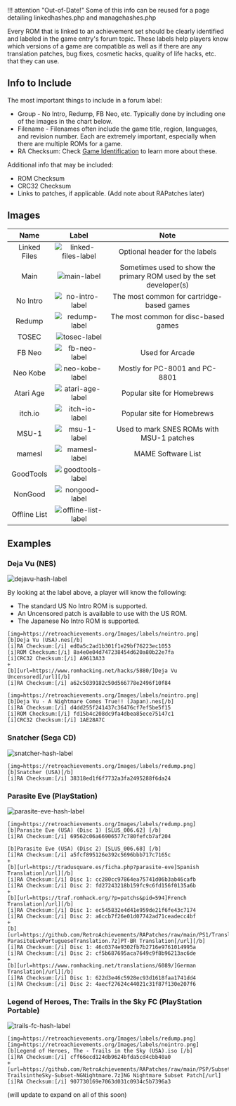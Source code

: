 !!! attention "Out-of-Date!"
    Some of this info can be reused for a page detailing linkedhashes.php and managehashes.php

Every ROM that is linked to an achievement set should be clearly identified and labeled in the game entry's forum topic. These labels help players know which versions of a game are compatible as well as if there are any translation patches, bug fixes, cosmetic hacks, quality of life hacks, etc. that they can use. 

## Info to Include
The most important things to include in a forum label:
- Group - No Intro, Redump, FB Neo, etc. Typically done by including one of the images in the chart below.
- Filename - Filenames often include the game title, region, languages, and revision number. Each are extremely important, especially when there are multiple ROMs for a game. 
- RA Checksum: Check [Game Identification](game-identification) to learn more about these.

Additional info that may be included:
- ROM Checksum
- CRC32 Checksum
- Links to patches, if applicable. (Add note about RAPatches later)

## Images

|Name|Label|Note|
|:-:|:-:|:-:|
|Linked Files|![linked-files-label](https://retroachievements.org/Images/labels/linkedfiles.png)|Optional header for the labels|
|Main|![main-label](https://retroachievements.org/Images/labels/main.png)|Sometimes used to show the primary ROM used by the set developer(s)|
|No Intro|![no-intro-label](https://retroachievements.org/Images/labels/nointro.png)|The most common for cartridge-based games|
|Redump|![redump-label](https://retroachievements.org/Images/labels/redump.png)|The most common for disc-based games|
|TOSEC|![tosec-label](https://retroachievements.org/Images/labels/tosec.png)|
|FB Neo|![fb-neo-label](https://retroachievements.org/Images/labels/fbneo.png)|Used for Arcade|
|Neo Kobe|![neo-kobe-label](https://retroachievements.org/Images/labels/neokobe.png)|Mostly for PC-8001 and PC-8801|
|Atari Age|![atari-age-label](https://retroachievements.org/Images/labels/atariage.png)|Popular site for Homebrews|
|itch.io|![itch-io-label](https://retroachievements.org/Images/labels/itchio.png)|Popular site for Homebrews|
|MSU-1|![msu-1-label](https://retroachievements.org/Images/labels/msu1.png)|Used to mark SNES ROMs with MSU-1 patches|
|mamesl|![mamesl-label](https://retroachievements.org/Images/labels/mamesl.png)|MAME Software List
|GoodTools|![goodtools-label](https://retroachievements.org/Images/labels/goodtools.png)|
|NonGood|![nongood-label](https://retroachievements.org/Images/labels/nongood.png)|
|Offline List|![offline-list-label](https://retroachievements.org/Images/labels/offlinelist.png)|

## Examples

### Deja Vu (NES)

![dejavu-hash-label](/games/images/forumlabels1.PNG)

By looking at the label above, a player will know the following:
- The standard US No Intro ROM is supported.
- An Uncensored patch is available to use with the US ROM.
- The Japanese No Intro ROM is supported.

```
[img=https://retroachievements.org/Images/labels/nointro.png]
[b]Deja Vu (USA).nes[/b]
[i]RA Checksum:[/i] ed0a5c2ad1b301f1e29bf76223ec1053
[i]ROM Checksum:[/i] 8a4e0e04d747238454d620a80b22e7fa
[i]CRC32 Checksum:[/i] A9613A33
+
[b][url=https://www.romhacking.net/hacks/5880/]Deja Vu Uncensored[/url][/b]
[i]RA Checksum:[/i] a62c5039182c50d566778e2496f10f84 

[img=https://retroachievements.org/Images/labels/nointro.png]
[b]Deja Vu - A Nightmare Comes True!! (Japan).nes[/b]
[i]RA Checksum:[/i] d4dd255f241437c36476cf7ef5be5f15
[i]ROM Checksum:[/i] fd15b4c208dc9fa4dbea85ece75147c1
[i]CRC32 Checksum:[/i] 1AE28A7C
```

### Snatcher (Sega CD)

![snatcher-hash-label](/games/images/forumlabels2.PNG)

```
[img=https://retroachievements.org/Images/labels/redump.png]
[b]Snatcher (USA)[/b]
[i]RA Checksum:[/i] 38318ed1f6f7732a3fa2495288f6da24
```

### Parasite Eve (PlayStation)

![parasite-eve-hash-label](/games/images/forumlabels3.PNG)

```
[img=https://retroachievements.org/Images/labels/redump.png]
[b]Parasite Eve (USA) (Disc 1) [SLUS_006.62] [/b]
[i]RA Checksum:[/i] 69562c06a66906577c780fefcb7af204

[b]Parasite Eve (USA) (Disc 2) [SLUS_006.68] [/b]
[i]RA Checksum:[/i] a5fcf895126e392c5696bbb717c7165c
+
[b][url=https://tradusquare.es/ficha.php?parasite-eve]Spanish Translation[/url][/b]
[i]RA Checksum:[/i] Disc 1: cc280cc97864ea75741d06b3ab46cafb
[i]RA Checksum:[/i] Disc 2: fd27243218b159fc9c6fd156f0135a6b
+
[b][url=https://traf.romhack.org/?p=patchs&pid=594]French Translation[/url][/b]
[i]RA Checksum:[/i] Disc 1: ec545832e4d41e959de21f6fe43c7174
[i]RA Checksum:[/i] Disc 2: a6ccb7f26e01d07742ad71ceadecc4bf
+
[b][url=https://github.com/RetroAchievements/RAPatches/raw/main/PS1/Translation/11277-ParasiteEvePortugueseTranslation.7z]PT-BR Translation[/url][/b]
[i]RA Checksum:[/i] Disc 1: 46c0374e9302fb7b2716e9761014995a
[i]RA Checksum:[/i] Disc 2: cf5b687695aca7649c9f8b96213ac6de
+
[b][url=https://www.romhacking.net/translations/6089/]German Translation[/url][/b]
[i]RA Checksum:[/i] Disc 1: 622d3e46c5928ec93d1618faa1741dd4
[i]RA Checksum:[/i] Disc 2: 4aecf27624c44021c31f87f130e207f6
```

### Legend of Heroes, The: Trails in the Sky FC (PlayStation Portable)

![trails-fc-hash-label](/games/images/forumlabels4.PNG)

```
[img=https://retroachievements.org/Images/labels/redump.png] [img=https://retroachievements.org/Images/labels/nointro.png]
[b]Legend of Heroes, The - Trails in the Sky (USA).iso [/b]
[i]RA Checksum:[/i] cff66ecd124db9624bfda5cd4cbb40a0
+
[url=https://github.com/RetroAchievements/RAPatches/raw/main/PSP/Subset/11115-TrailsintheSky-Subset-NGNightmare.7z]NG Nightmare Subset Patch[/url]
[i]RA Checksum:[/i] 907730169e7063d031c0934c5b7396a3
```

(will update to expand on all of this soon)
